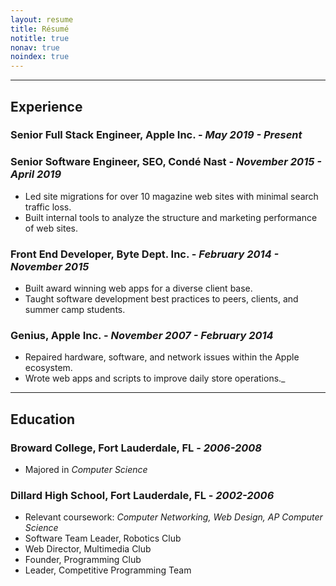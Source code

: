 ```yaml
---
layout: resume
title: Résumé
notitle: true
nonav: true
noindex: true
---
```



---

## Experience

### Senior Full Stack Engineer, Apple Inc. - _May 2019 - Present_


### Senior Software Engineer, SEO, Condé Nast - _November 2015 - April 2019_

- Led site migrations for over 10 magazine web sites with minimal search traffic loss.
- Built internal tools to analyze the structure and marketing performance of web sites.

### Front End Developer, Byte Dept. Inc. - _February 2014 - November 2015_

- Built award winning web apps for a diverse client base.
- Taught software development best practices to peers, clients, and summer camp students.


### Genius, Apple Inc. - _November 2007 - February 2014_

- Repaired hardware, software, and network issues within the Apple ecosystem.
- Wrote web apps and scripts to improve daily store operations._


---



## Education


### Broward College, Fort Lauderdale, FL - _2006-2008_
- Majored in _Computer Science_

### Dillard High School, Fort Lauderdale, FL - _2002-2006_

- Relevant coursework: _Computer Networking, Web Design, AP Computer Science_
- Software Team Leader, Robotics Club
- Web Director, Multimedia Club
- Founder, Programming Club
- Leader, Competitive Programming Team
